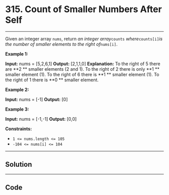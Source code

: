 # 315. Count of Smaller Numbers After Self

---

Given an integer array `nums`, return _an integer array_`counts` _where_`counts[i]`_is the number of smaller elements to the right of_`nums[i]`.

 

**Example 1:**


**Input:** nums = [5,2,6,1]
**Output:** [2,1,1,0]
**Explanation:**
To the right of 5 there are **2 ** smaller elements (2 and 1).
To the right of 2 there is only **1 ** smaller element (1).
To the right of 6 there is **1 ** smaller element (1).
To the right of 1 there is **0 ** smaller element.


**Example 2:**


**Input:** nums = [-1]
**Output:** [0]


**Example 3:**


**Input:** nums = [-1,-1]
**Output:** [0,0]


 

**Constraints:**

  * `1 <= nums.length <= 105`
  * `-104 <= nums[i] <= 104`

---

## Solution



---

## Code
```python


```